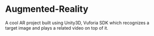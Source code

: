# Augmented-Reality
A cool AR project built using Unity3D, Vuforia SDK which recognizes a target image and plays a related video on top of it.
